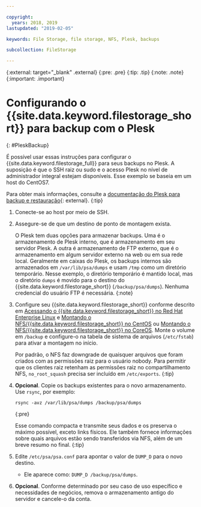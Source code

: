```yaml
---

copyright:
  years: 2018, 2019
lastupdated: "2019-02-05"

keywords: File Storage, file storage, NFS, Plesk, backups

subcollection: FileStorage

---
```

{:external: target="_blank" .external}
{:pre: .pre}
{:tip: .tip}
{:note: .note}
{:important: .important}

# Configurando o {{site.data.keyword.filestorage_short}} para backup com o Plesk
{: #PleskBackup}

É possível usar essas instruções para configurar o {{site.data.keyword.filestorage_full}} para seus backups no Plesk. A suposição é que o SSH
raiz ou sudo e o acesso Plesk no nível de administrador integral estejam disponíveis. Esse exemplo se baseia
em um host do CentOS7.

Para obter mais informações, consulte a [documentação do Plesk para backup e restauração](https://docs.plesk.com/en-US/12.5/administrator-guide/backing-up-and-restoration.59256/){: external}.
{:tip}

1. Conecte-se ao host por meio de SSH.
2. Assegure-se de que um destino de ponto de montagem exista. <br />

   O Plesk tem duas opções para armazenar backups. Uma é o armazenamento de Plesk interno, que é armazenamento em seu servidor Plesk. A outra é armazenamento de FTP externo, que é o armazenamento em algum servidor externo na web ou em sua rede local. Geralmente em caixas do Plesk, os backups internos são armazenados em
`/var/lib/psa/dumps` e usam `/tmp` como um diretório temporário. Nesse exemplo, o diretório temporário é mantido local, mas o diretório `dumps` é movido para o destino do {{site.data.keyword.filestorage_short}} (`/backup/psa/dumps`). Nenhuma credencial do usuário FTP é necessária.
   {:note}
3. Configure seu {{site.data.keyword.filestorage_short}} conforme descrito em [Acessando o {{site.data.keyword.filestorage_short}} no Red Hat Enterprise Linux](/docs/infrastructure/FileStorage?topic=FileStorage-mountingLinux) e [Montando o NFS/{{site.data.keyword.filestorage_short}} no CentOS](/docs/infrastructure/FileStorage?topic=FileStorage-mountingCentOS) ou [Montando o NFS/{{site.data.keyword.filestorage_short}} no CoreOS](/docs/infrastructure/FileStorage?topic=FileStorage-mountingCoreOS). Monte o volume em `/backup` e configure-o na tabela de sistema de arquivos (`/etc/fstab`) para ativar a montagem no início. <br />

   Por padrão, o NFS faz downgrade de quaisquer arquivos que foram criados com as permissões raiz para o usuário nobody. Para permitir que os clientes raiz retenham as permissões raiz no compartilhamento NFS, `no_root_squash` precisa ser incluído em `/etc/exports`.
   {:tip}
4. **Opcional**. Copie os backups existentes para o novo armazenamento. Use
`rsync`, por exemplo:
   ```
   rsync -avz /var/lib/psa/dumps /backup/psa/dumps
   ```
   {:pre}

   Esse comando compacta e transmite seus dados e os preserva o máximo possível, exceto links físicos. Ele também fornece informações sobre quais arquivos estão sendo transferidos via NFS, além de um breve resumo no final.
   {:tip}
5. Edite `/etc/psa/psa.conf` para apontar o valor de `DUMP_D`
para o novo destino.
    - Ele aparece como:  ` DUMP_D /backup/psa/dumps `.
6. **Opcional**. Conforme determinado por seu caso de uso específico e necessidades de negócios, remova o armazenamento antigo do servidor e cancele-o da conta.
